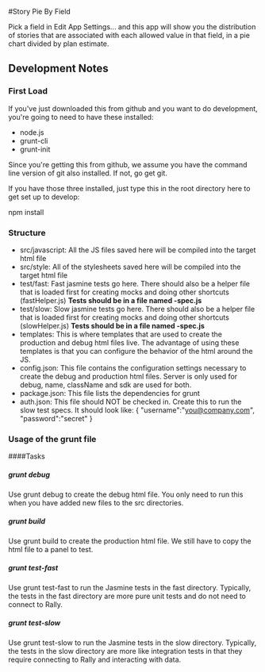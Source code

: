 #Story Pie By Field

Pick a field in Edit App Settings... and this app will show you the distribution
of stories that are associated with each allowed value in that field, in a pie
chart divided by plan estimate.

## Development Notes

### First Load

If you've just downloaded this from github and you want to do development, 
you're going to need to have these installed:

 * node.js
 * grunt-cli
 * grunt-init
 
Since you're getting this from github, we assume you have the command line
version of git also installed.  If not, go get git.

If you have those three installed, just type this in the root directory here
to get set up to develop:

  npm install

### Structure

  * src/javascript:  All the JS files saved here will be compiled into the 
  target html file
  * src/style: All of the stylesheets saved here will be compiled into the 
  target html file
  * test/fast: Fast jasmine tests go here.  There should also be a helper 
  file that is loaded first for creating mocks and doing other shortcuts
  (fastHelper.js) **Tests should be in a file named <something>-spec.js**
  * test/slow: Slow jasmine tests go here.  There should also be a helper
  file that is loaded first for creating mocks and doing other shortcuts 
  (slowHelper.js) **Tests should be in a file named <something>-spec.js**
  * templates: This is where templates that are used to create the production
  and debug html files live.  The advantage of using these templates is that
  you can configure the behavior of the html around the JS.
  * config.json: This file contains the configuration settings necessary to
  create the debug and production html files.  Server is only used for debug,
  name, className and sdk are used for both.
  * package.json: This file lists the dependencies for grunt
  * auth.json: This file should NOT be checked in.  Create this to run the
  slow test specs.  It should look like:
    {
        "username":"you@company.com",
        "password":"secret"
    }
  
### Usage of the grunt file
####Tasks
    
##### grunt debug

Use grunt debug to create the debug html file.  You only need to run this when you have added new files to
the src directories.

##### grunt build

Use grunt build to create the production html file.  We still have to copy the html file to a panel to test.

##### grunt test-fast

Use grunt test-fast to run the Jasmine tests in the fast directory.  Typically, the tests in the fast 
directory are more pure unit tests and do not need to connect to Rally.

##### grunt test-slow

Use grunt test-slow to run the Jasmine tests in the slow directory.  Typically, the tests in the slow
directory are more like integration tests in that they require connecting to Rally and interacting with
data.
